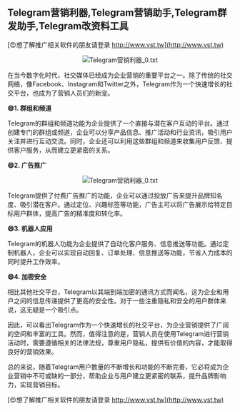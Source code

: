 ## **Telegram营销利器,Telegram营销助手,Telegram群发助手,Telegram改资料工具**

[😍想了解推广相关软件的朋友请登录 http://www.vst.tw](http://www.vst.tw)

 <center><img src="https://vst.tw/MP4/tuiguang/png/7.png" alt="Telegram营销利器_0.txt"></center>

在当今数字化时代，社交媒体已经成为企业营销的重要平台之一。除了传统的社交网络，像Facebook、Instagram和Twitter之外，Telegram作为一个快速增长的社交平台，也成为了营销人员们的新宠。

**😄1. 群组和频道**

Telegram的群组和频道功能为企业提供了一个直接与潜在客户互动的平台。通过创建专门的群组或频道，企业可以分享产品信息、推广活动和行业资讯，吸引用户关注并进行互动交流。同时，企业还可以利用这些群组和频道来收集用户反馈、提供客户服务，从而建立更紧密的关系。

**😄2. 广告推广**

 <center><img src="https://vst.tw/MP4/tuiguang/png/6.png" alt="Telegram营销利器_0.txt"></center>

Telegram提供了付费广告推广的功能，企业可以通过投放广告来提升品牌知名度、吸引潜在客户。通过定位、兴趣标签等功能，广告主可以将广告展示给特定目标用户群体，提高广告的精准度和转化率。

**😄3. 机器人应用**

Telegram的机器人功能为企业提供了自动化客户服务、信息推送等功能。通过定制机器人，企业可以实现自动回复、订单处理、信息推送等功能，节省人力成本的同时提升工作效率。

**😄4. 加密安全**

相比其他社交平台，Telegram以其端到端加密的通讯方式而闻名，这为企业和用户之间的信息传递提供了更高的安全性。对于一些注重隐私和安全的用户群体来说，这无疑是一个吸引点。

因此，可以看出Telegram作为一个快速增长的社交平台，为企业营销提供了广阔的空间和丰富的工具。然而，值得注意的是，营销人员在使用Telegram进行营销活动时，需要遵循相关的法律法规，尊重用户隐私，提供有价值的内容，才能取得良好的营销效果。

总的来说，随着Telegram用户数量的不断增长和功能的不断完善，它必将成为企业营销中不可或缺的一部分，帮助企业与用户建立更紧密的联系，提升品牌影响力，实现营销目标。

[😍想了解推广相关软件的朋友请登录 http://www.vst.tw](http://www.vst.tw)



